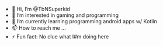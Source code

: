 - 👋 Hi, I’m @TbNSuperkid
- 👀 I’m interested in gaming and programming
- 🌱 I’m currently learning programming android apps w/ Kotlin
- 📫 How to reach me ...
- ⚡ Fun fact: No clue what I#m doing here

<!---
TbNSuperkid/TbNSuperkid is a ✨ special ✨ repository because its `README.md` (this file) appears on your GitHub profile.
You can click the Preview link to take a look at your changes.
--->
